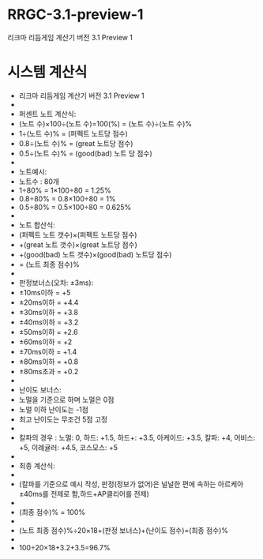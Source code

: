 # RRGC-3.1-preview-1
리크마 리듬게임 계산기 버전 3.1 Preview 1

# 시스템 계산식
* 리크마 리듬게임 계산기 버전 3.1 Preview 1
* 
* 퍼센트 노트 계산식:
* (노트 수)×100÷(노트 수)=100(%)
= (노트 수)÷(노트 수)%
* 1÷(노트 수)% = (퍼펙트 노트당 점수)
* 0.8÷(노트 수)% = (great 노트당 점수)
* 0.5÷(노트 수)% = (good(bad) 노트 당 점수)
* 
* 노트예시:
* 노트수 : 80개
* 1÷80% = 1×100÷80 = 1.25%
* 0.8÷80% = 0.8×100÷80 = 1%
* 0.5÷80% = 0.5×100÷80 = 0.625%
* 
* 노트 합산식:
* (퍼펙트 노트 갯수)×(퍼펙트 노트당 점수)
* +(great 노트 갯수)×(great 노트당 점수)
* +(good(bad) 노트 갯수)×(good(bad) 노트당 점수)
* = (노트 최종 점수)%
* 
* 판정보너스(오차: ±3ms):
* ±10ms이하 = +5
* ±20ms이하 = +4.4
* ±30ms이하 = +3.8
* ±40ms이하 = +3.2
* ±50ms이하 = +2.6
* ±60ms이하 = +2
* ±70ms이하 = +1.4
* ±80ms이하 = +0.8
* ±80ms초과 = +0.2
* 
* 난이도 보너스:
* 노멀을 기준으로 하며 노멀은 0점
* 노멀 이하 난이도는 -1점
* 최고 난이도는 무조건 5점 고정
* 
* 칼파의 경우 : 노멀: 0, 하드: +1.5, 하드+: +3.5, 아케이드: +3.5, 칼파: +4, 어비스: +5, 이례귤러: +4.5, 코스모스: +5
* 
* 최종 계산식:
* 
* (칼파를 기준으로 예시 작성, 판정(정보가 없어)은 널널한 편에 속하는 아르케아 ±40ms를 전제로
함,하드+AP클리어를 전제)
* 
* (최종 점수)% = 100%
* 
* (노트 최종 점수)%÷20×18+(판정 보너스)+(난이도 점수)=(최종 점수)%
* 
* 100÷20×18+3.2+3.5=96.7%

